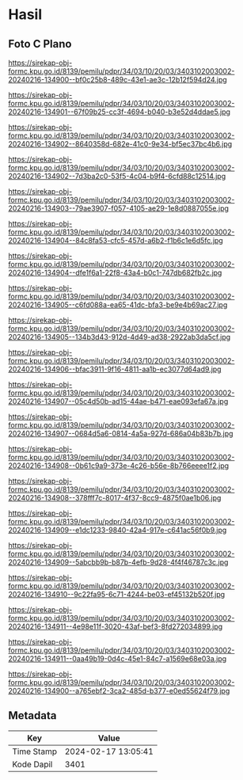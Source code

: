 # Hasil

## Foto C Plano

https://sirekap-obj-formc.kpu.go.id/8139/pemilu/pdpr/34/03/10/20/03/3403102003002-20240216-134900--bf0c25b8-489c-43e1-ae3c-12b12f594d24.jpg

https://sirekap-obj-formc.kpu.go.id/8139/pemilu/pdpr/34/03/10/20/03/3403102003002-20240216-134901--67f09b25-cc3f-4694-b040-b3e52d4ddae5.jpg

https://sirekap-obj-formc.kpu.go.id/8139/pemilu/pdpr/34/03/10/20/03/3403102003002-20240216-134902--8640358d-682e-41c0-9e34-bf5ec37bc4b6.jpg

https://sirekap-obj-formc.kpu.go.id/8139/pemilu/pdpr/34/03/10/20/03/3403102003002-20240216-134902--7d3ba2c0-53f5-4c04-b9f4-6cfd88c12514.jpg

https://sirekap-obj-formc.kpu.go.id/8139/pemilu/pdpr/34/03/10/20/03/3403102003002-20240216-134903--79ae3907-f057-4105-ae29-1e8d0887055e.jpg

https://sirekap-obj-formc.kpu.go.id/8139/pemilu/pdpr/34/03/10/20/03/3403102003002-20240216-134904--84c8fa53-cfc5-457d-a6b2-f1b6c1e6d5fc.jpg

https://sirekap-obj-formc.kpu.go.id/8139/pemilu/pdpr/34/03/10/20/03/3403102003002-20240216-134904--dfe1f6a1-22f8-43a4-b0c1-747db682fb2c.jpg

https://sirekap-obj-formc.kpu.go.id/8139/pemilu/pdpr/34/03/10/20/03/3403102003002-20240216-134905--c6fd088a-ea65-41dc-bfa3-be9e4b69ac27.jpg

https://sirekap-obj-formc.kpu.go.id/8139/pemilu/pdpr/34/03/10/20/03/3403102003002-20240216-134905--134b3d43-912d-4d49-ad38-2922ab3da5cf.jpg

https://sirekap-obj-formc.kpu.go.id/8139/pemilu/pdpr/34/03/10/20/03/3403102003002-20240216-134906--bfac3911-9f16-4811-aa1b-ec3077d64ad9.jpg

https://sirekap-obj-formc.kpu.go.id/8139/pemilu/pdpr/34/03/10/20/03/3403102003002-20240216-134907--05c4d50b-ad15-44ae-b471-eae093efa67a.jpg

https://sirekap-obj-formc.kpu.go.id/8139/pemilu/pdpr/34/03/10/20/03/3403102003002-20240216-134907--0684d5a6-0814-4a5a-927d-686a04b83b7b.jpg

https://sirekap-obj-formc.kpu.go.id/8139/pemilu/pdpr/34/03/10/20/03/3403102003002-20240216-134908--0b61c9a9-373e-4c26-b56e-8b766eeee1f2.jpg

https://sirekap-obj-formc.kpu.go.id/8139/pemilu/pdpr/34/03/10/20/03/3403102003002-20240216-134908--378fff7c-8017-4f37-8cc9-4875f0ae1b06.jpg

https://sirekap-obj-formc.kpu.go.id/8139/pemilu/pdpr/34/03/10/20/03/3403102003002-20240216-134909--e1dc1233-9840-42a4-917e-c641ac56f0b9.jpg

https://sirekap-obj-formc.kpu.go.id/8139/pemilu/pdpr/34/03/10/20/03/3403102003002-20240216-134909--5abcbb9b-b87b-4efb-9d28-4f4f46787c3c.jpg

https://sirekap-obj-formc.kpu.go.id/8139/pemilu/pdpr/34/03/10/20/03/3403102003002-20240216-134910--9c22fa95-6c71-4244-be03-ef45132b520f.jpg

https://sirekap-obj-formc.kpu.go.id/8139/pemilu/pdpr/34/03/10/20/03/3403102003002-20240216-134911--4e98e11f-3020-43af-bef3-8fd272034899.jpg

https://sirekap-obj-formc.kpu.go.id/8139/pemilu/pdpr/34/03/10/20/03/3403102003002-20240216-134911--0aa49b19-0d4c-45e1-84c7-a1569e68e03a.jpg

https://sirekap-obj-formc.kpu.go.id/8139/pemilu/pdpr/34/03/10/20/03/3403102003002-20240216-134900--a765ebf2-3ca2-485d-b377-e0ed55624f79.jpg


## Metadata

| Key        | Value               |
| ---------- | ------------------- |
| Time Stamp | 2024-02-17 13:05:41 |
| Kode Dapil | 3401                |



